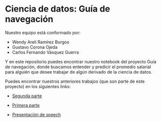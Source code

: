 # Ciencia de datos: Guía de navegación

Nuestro equipo está conformado por:

+ Wendy Areli Ramírez Burgos
+ Gustavo Corona Ojeda
+ Carlos Fernando Vásquez Guerra

Y en este repositorio puedes encontrar nuestro notebook del proyecto Guía de navegación, donde buscamos entender y predicir el promedio salarial para alguién que desee trabajar de algún derivado de la ciencia de datos.

Puedes encontrar nuestros anteriores trabajos (que son parte de este proyecto) en los siguientes links:

+ [Segunda parte](https://github.com/CarlosFernandoVG/DataAnalyst-con-Python)
+ [Primera parte](https://github.com/CarlosFernandoVG/ProyectoPythonBEDU)

+ [Presentación de speech](https://docs.google.com/presentation/d/1qAAIpFdYLAvBNPmwjCZ7CWDAlxwWYJFlyYhf0GHHxOo/edit#slide=id.g1b277a8319f_3_0)
